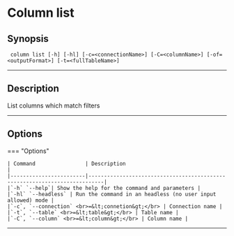 # Column list
## Synopsis
 <pre><code> column list [-h] [-hl] [-c=&lt;connectionName&gt] [-C=&lt;columnName&gt] [-of=&lt;outputFormat&gt] [-t=&lt;fullTableName&gt]</code></pre>
___
## Description
List columns which match filters
___
## Options
=== "Options"

    | Command                | Description                                                               |
    |------------------------|---------------------------------------------------------------------------|
    |`-h` `--help`| Show the help for the command and parameters |  
    |`-hl` `--headless` | Run the command in an headless (no user input allowed) mode | 
    |`-c`, `--connection` <br>=&lt;connetion&gt;</br> | Connection name |
    |`-t`, `--table` <br>=&lt;table&gt;</br> | Table name |
    |`-C`, `--column` <br>=&lt;column&gt;</br> | Column name |
___
